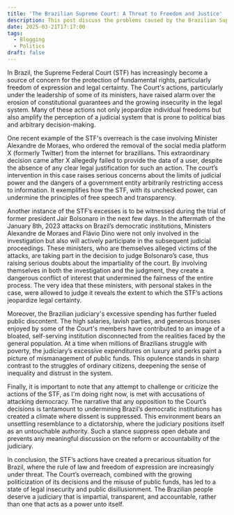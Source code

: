 ```yaml
---
title: 'The Brazilian Supreme Court: A Threat to Freedom and Justice'
description: This post discuss the problems caused by the Brazilian Supreme Federal Court (STF) for freedom of expression and the rule of law. I give examples of the abuses of power committed by STF ministers, such as the suspension of X (formerly Twitter) in Brazil, the handling of the case against former President Jair Bolsonaro, and the tendency to label any criticism to the court as an attack on democracy.
date: 2025-03-21T17:17:00
tags:
  - Blogging
  - Politics
draft: false
---
```

In Brazil, the Supreme Federal Court (STF) has increasingly become a source of concern for the protection of fundamental rights, particularly freedom of expression and legal certainty. The Court's actions, particularly under the leadership of some of its ministers, have raised alarm over the erosion of constitutional guarantees and the growing insecurity in the legal system. Many of these actions not only jeopardize individual freedoms but also amplify the perception of a judicial system that is prone to political bias and arbitrary decision-making.

One recent example of the STF's overreach is the case involving Minister Alexandre de Moraes, who ordered the removal of the social media platform X (formerly Twitter) from the internet for brazillians. This extraordinary decision came after X allegedly failed to provide the data of a user, despite the absence of any clear legal justification for such an action. The court’s intervention in this case raises serious concerns about the limits of judicial power and the dangers of a government entity arbitrarily restricting access to information. It exemplifies how the STF, with its unchecked power, can undermine the principles of free speech and transparency.

Another instance of the STF’s excesses is to be witnessed during the trial of former president Jair Bolsonaro in the next few days. In the aftermath of the January 8th, 2023 attacks on Brazil’s democratic institutions, Ministers Alexandre de Moraes and Flávio Dino were not only involved in the investigation but also will actively participate in the subsequent judicial proceedings. These ministers, who are themselves alleged victims of the attacks, are taking part in the decision to judge Bolsonaro’s case, thus raising serious doubts about the impartiality of the court. By involving themselves in both the investigation and the judgment, they create a dangerous conflict of interest that undermined the fairness of the entire process. The very idea that these ministers, with personal stakes in the case, were allowed to judge it reveals the extent to which the STF’s actions jeopardize legal certainty.

Moreover, the Brazilian judiciary's excessive spending has further fueled public discontent. The high salaries, lavish parties, and generous bonuses enjoyed by some of the Court's members have contributed to an image of a bloated, self-serving institution disconnected from the realities faced by the general population. At a time when millions of Brazilians struggle with poverty, the judiciary’s excessive expenditures on luxury and perks paint a picture of mismanagement of public funds. This opulence stands in sharp contrast to the struggles of ordinary citizens, deepening the sense of inequality and distrust in the system.

Finally, it is important to note that any attempt to challenge or criticize the actions of the STF, as I'm doing right now, is met with accusations of attacking democracy. The narrative that any opposition to the Court’s decisions is tantamount to undermining Brazil’s democratic institutions has created a climate where dissent is suppressed. This environment bears an unsettling resemblance to a dictatorship, where the judiciary positions itself as an untouchable authority. Such a stance suppress open debate and prevents any meaningful discussion on the reform or accountability of the judiciary.

In conclusion, the STF’s actions have created a precarious situation for Brazil, where the rule of law and freedom of expression are increasingly under threat. The Court’s overreach, combined with the growing politicization of its decisions and the misuse of public funds, has led to a state of legal insecurity and public disillusionment. The Brazilian people deserve a judiciary that is impartial, transparent, and accountable, rather than one that acts as a power unto itself.
